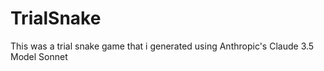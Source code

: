 # TrialSnake
This was a trial snake game that i generated using Anthropic's Claude 3.5 Model Sonnet
